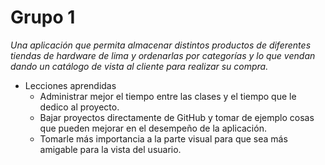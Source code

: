 # Grupo 1
*Una aplicación que permita almacenar distintos productos de diferentes tiendas de hardware de lima y ordenarlas por categorías y lo que vendan dando un catálogo de vista al cliente para realizar su compra.*

* Lecciones aprendidas
    * Administrar mejor el tiempo entre las clases y el tiempo que le dedico al proyecto.
    * Bajar proyectos directamente de GitHub y tomar de ejemplo cosas que pueden mejorar en el desempeño de la aplicación.
    * Tomarle más importancia a la parte visual para que sea más amigable para la vista del usuario.
